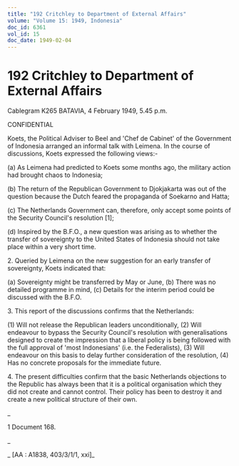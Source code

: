 ```yaml
---
title: "192 Critchley to Department of External Affairs"
volume: "Volume 15: 1949, Indonesia"
doc_id: 6361
vol_id: 15
doc_date: 1949-02-04
---
```


# 192 Critchley to Department of External Affairs

Cablegram K265 BATAVIA, 4 February 1949, 5.45 p.m.

CONFIDENTIAL

Koets, the Political Adviser to Beel and 'Chef de Cabinet' of the Government of Indonesia arranged an informal talk with Leimena. In the course of discussions, Koets expressed the following views:-

(a) As Leimena had predicted to Koets some months ago, the military action had brought chaos to Indonesia;

(b) The return of the Republican Government to Djokjakarta was out of the question because the Dutch feared the propaganda of Soekarno and Hatta;

(c) The Netherlands Government can, therefore, only accept some points of the Security Council's resolution [1];

(d) Inspired by the B.F.O., a new question was arising as to whether the transfer of sovereignty to the United States of Indonesia should not take place within a very short time.

2\. Queried by Leimena on the new suggestion for an early transfer of sovereignty, Koets indicated that:

(a) Sovereignty might be transferred by May or June, (b) There was no detailed programme in mind, (c) Details for the interim period could be discussed with the B.F.O.

3\. This report of the discussions confirms that the Netherlands:

(1) Will not release the Republican leaders unconditionally, (2) Will endeavour to bypass the Security Council's resolution with generalisations designed to create the impression that a liberal policy is being followed with the full approval of 'most Indonesians' (i.e. the Federalists), (3) Will endeavour on this basis to delay further consideration of the resolution, (4) Has no concrete proposals for the immediate future.

4\. The present difficulties confirm that the basic Netherlands objections to the Republic has always been that it is a political organisation which they did not create and cannot control. Their policy has been to destroy it and create a new political structure of their own.

_

1 Document 168.

_

_ [AA : A1838, 403/3/1/1, xxi]_
